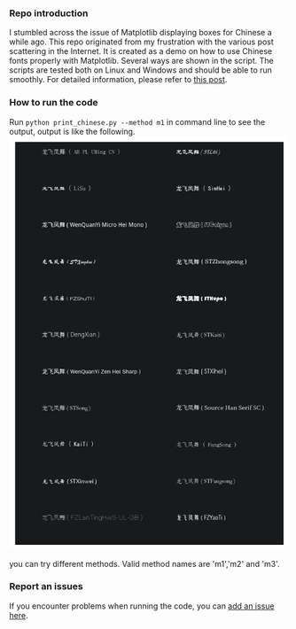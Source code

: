 ### Repo introduction
I stumbled across the issue of Matplotlib displaying boxes for Chinese a while ago. This repo originated from my frustration with the various post scattering
in the Internet. It is created as a demo on how to use Chinese fonts properly with Matplotlib. Several ways are shown in the script. The scripts are tested both on Linux and Windows and should be able to run smoothly.
For detailed information, please refer to [this post](https://jdhao.github.io/2017/05/13/guide-on-how-to-use-chinese-with-matplotlib/).

### How to run the code
Run `python print_chinese.py --method m1` in command line to see the output, output is like the following.
![](sample_output.jpg)
 
you can try different methods. Valid method names are 'm1','m2' and 'm3'.

### Report an issues
If you encounter problems when running the code, you can [add an issue here](https://github.com/jdhao/matplotlib_chinese_font/issues).

